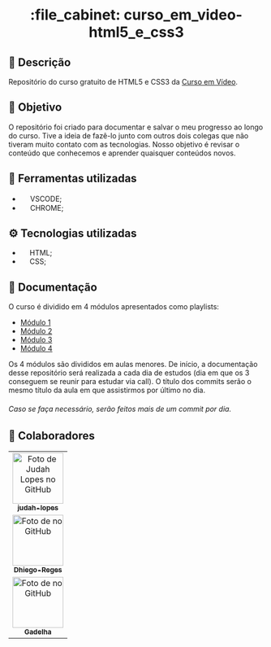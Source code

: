  <h1 align="center">:file_cabinet: curso_em_video-html5_e_css3</h1>

## 📜 Descrição

Repositório do curso gratuito de HTML5 e CSS3  da <a href="https://www.youtube.com/@CursoemVideo">Curso em Vídeo</a>.

## :dart: Objetivo

O repositório foi criado para documentar e salvar o meu progresso ao longo do curso. Tive a ideia de fazê-lo junto com outros dois colegas que não tiveram muito contato com as tecnologias. Nosso objetivo é revisar o conteúdo que conhecemos e aprender quaisquer conteúdos novos. 

## 🔧 Ferramentas utilizadas
-   <img src="https://cdn.jsdelivr.net/gh/devicons/devicon/icons/vscode/vscode-original.svg" width="15px;"/>  VSCODE;          
-   <img src="https://cdn.jsdelivr.net/gh/devicons/devicon/icons/chrome/chrome-original.svg" width="15px;"/>  CHROME;          

## ⚙️ Tecnologias utilizadas
-   <img src="https://cdn.jsdelivr.net/gh/devicons/devicon/icons/html5/html5-plain.svg" width="14px;"/> HTML;
-   <img src="https://cdn.jsdelivr.net/gh/devicons/devicon/icons/css3/css3-plain.svg" width="14px"/> CSS;
  
## 📝 Documentação

O curso é dividido em 4 módulos apresentados como playlists:
- <a href="https://www.youtube.com/watch?v=Ejkb_YpuHWs&list=PLHz_AreHm4dkZ9-atkcmcBaMZdmLHft8n">Módulo 1</a>
- <a href="https://www.youtube.com/watch?v=vPNIAJ9B4hg&list=PLHz_AreHm4dlUpEXkY1AyVLQGcpSgVF8s">Módulo 2</a>
- <a href="https://www.youtube.com/watch?v=ofFgnDtn_1c&list=PLHz_AreHm4dmcAviDwiGgHbeEJToxbOpZ">Módulo 3</a>
- <a href="https://www.youtube.com/watch?v=zHKHMmEG9vE&list=PLHz_AreHm4dkcVCk2Bn_fdVQ81Fkrh6WT">Módulo 4</a>

Os 4 módulos são divididos em aulas menores. 
De início, a documentação desse repositório será realizada a cada dia de estudos (dia em que os 3 conseguem se reunir para estudar via call). 
O título dos commits serão o mesmo título da aula em que assistirmos por último no dia.

###### Caso se faça necessário, serão feitos mais de um commit por dia.
## :handshake: Colaboradores

<table>
  <tr>
    <td align="center">
      <a href="https://github.com/judah-lopes">
        <img src="https://avatars.githubusercontent.com/u/134812191?s=400&u=00a571215f2ea321a8738af235cea655e1e36ec6&v=4" width="100px;" alt="Foto de Judah Lopes no GitHub"/><br>
        <sub>
          <b>judah-lopes</b>
        </sub>
      </a>
    </td>
  </tr>
  <tr>
    <td align="center">
      <a href="DHIEGO">
        <img src="" width="100px;" alt="Foto de no GitHub"/><br>
        <sub>
          <b>Dhiego-Reges</b>
        </sub>
      </a>
    </td>
  </tr>
  <tr>
    <td align="center">
      <a href="GADELHA">
        <img src="" width="100px;" alt="Foto de  no GitHub"/><br>
        <sub>
          <b>Gadelha</b>
        </sub>
      </a>
    </td>
  </tr>
</table>